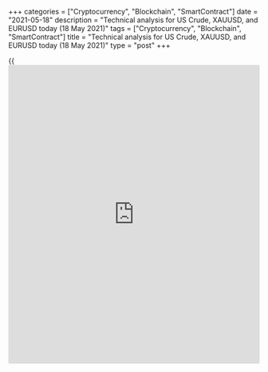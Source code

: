 +++
categories = ["Cryptocurrency", "Blockchain", "SmartContract"]
date = "2021-05-18"
description = "Technical analysis for US Crude, XAUUSD, and EURUSD today (18 May 2021)"
tags = ["Cryptocurrency", "Blockchain", "SmartContract"]
title = "Technical analysis for US Crude, XAUUSD, and EURUSD today (18 May 2021)"
type = "post"
+++

{{<iframe id="large-banner" src="https://www.bounty.group/#slide=17.0" width="100%" height="600" scrolling="no" style="border: 0px solid rgb(216, 221, 230); border-radius: 3px;">}}

2021-05-18

2021-05-18

Short-term analysis for oil, gold, and EURUSD for 18.05.2021Alex
Rodionov

I welcome my fellow traders! I have made a price forecast for US Crude,
XAUUSD, and EURUSD using a combination of margin zones methodology and
technical analysis. Based on the market analysis, I suggest entry
signals for intraday traders.

The short-term euro trend has reversed up. Yesterday, the Intermediary
Zone 1.2148 - 1.2139 was broken out.

The article covers the following subjects:

## Oil price forecast for today: USCrude analysis

Yesterday, players broke out level 66.02 without providing a sell
pattern within a short-term downtrend. Traders are testing the
resistance level 66.54. If it is broken out, the trend will reverse up,
and the target for purchases will be the upper Target Zone 68.94 -
68.41.

Otherwise, when the price returns under the resistance level 65.76, look
for an opportunity to sell oil with the first target at level 63.32.

### [USCrude][1] trading ideas for today:

Watch the market.

* * *

## Gold price forecast for today: XAUUSD analysis

Yesterday, traders tested the local support Additional Zone 1844 - 1843.
There started an accumulation of buy positions, and the price updated
the local high of the day. The Target Zone 1858 - 1853 was also broken
out. Now, the Gold Zone 1878 - 1876 serves as the target within the
trend.

It is profitable to consider new purchases in the new Additional Zone
1862 - 1861 and the Intermediary Zone (trend borders) 1851 - 1849. To
open a deal, wait for the pattern as confirmation.

### [XAUUSD][2] trading ideas for today:

  1. Buy according to the pattern in Additional Zone 1862 - 1861. TakeProfit: 1871, Gold Zone 1878 - 1876. StopLoss: according to the pattern rules.

  2. Buy according to the pattern in Intermediary Zone 1851 - 1849. TakeProfit: 1871, Gold Zone 1878 - 1876. StopLoss: according to the pattern rules.

* * *

## Euro/Dollar forecast for today: EURUSD analysis

The short-term euro trend has reversed up. Yesterday, the Intermediary
Zone 1.2148 - 1.2139 was broken out. Now, the Target Zone 1.2245 -
1.2227 serves as a target.

It is profitable to look for euro purchases on correction at strong
support levels. Additional Zone 1.2142 - 1.2138 and Intermediary Zone
1.2098 - 1.2089 are strong supports today. Take a part of the profits at
the local high of the day, if the market gives such an opportunity.

### [EURUSD][3] trading ideas for today:

  1. Buy according to the pattern in Additional Zone 1.2142 - 1.2138. TakeProfit: 1.2185, Target Zone 1.2245 - 1.2227. StopLoss: according to the pattern rules.

  2. Buy according to the pattern in Intermediary Zone 1.2098 - 1.2089. TakeProfit: 1.2185, Target Zone 1.2245 - 1.2227. StopLoss: according to the pattern rules.

* * *

P.S. Did you like my article? Share it in social networks: it will be
the best “thank you" :)

Ask me questions and comment below. I’ll be glad to answer your
questions and give necessary explanations.

 **Useful links:**

  * I recommend trying to trade with a reliable broker [here][4]. The system allows you to trade by yourself or copy successful traders from all across the globe.
  * Use my promo-code BLOG for getting deposit bonus 50% on LiteForex platform. Just enter this code in the appropriate field while [depositing][5] your trading account.
  * Telegram chat for traders: <t.me/liteforexengchat>. We are sharing the signals and trading experience
  * Telegram channel with high-quality analytics, Forex reviews, training articles, and other useful things for traders <t.me/liteforex>

## Price chart of EURUSD in real time mode

The content of this article reflects the author’s opinion and does not
necessarily reflect the official position of LiteForex. The material
published on this page is provided for informational purposes only and
should not be considered as the provision of investment advice for the
purposes of Directive 2004/39/EC.

Rate this article:

{{value}}

( {{count}} {{title}} )

   1. my.liteforex.com/trading?type=oil
   2. my.liteforex.com/trading/chart?symbol=XAUUSD&returnUrl=true
   3. my.liteforex.com/trading/chart?symbol=EURUSD&returnUrl=true
   4. my.liteforex.com/?category=analysts-opinions&slug=short-term-analysis-for-oil-gold-and-eurusd-for-18052021&openPopup=%2Fregistration%2Fpopup&utm_source=blog&utm_medium=article&utm_campaign=bonus
   5. my.liteforex.com/deposit/?category=analysts-opinions&slug=short-term-analysis-for-oil-gold-and-eurusd-for-18052021&promo_code=BLOG&utm_source=blog&utm_medium=article&utm_campaign=bonus